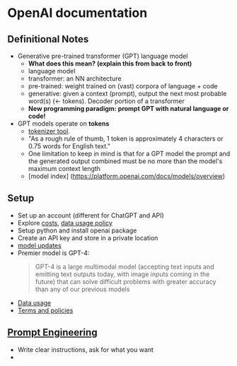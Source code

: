 # OpenAI documentation

## Definitional Notes

-  Generative pre-trained transformer (GPT) language model
    * **What does this mean? (explain this from back to front)**
    * language model
    * transformer: an NN architecture
    * pre-trained: weight trained on (vast) corpora of language + code
    * generative: given a context (prompt), output the next most probable word(s) (<- tokens). Decoder portion of a transformer
    * **New programming paradigm: prompt GPT with natural language or code!**
-  GPT models operate on **tokens**
    * [tokenizer tool](https://platform.openai.com/tokenizer).
    * "As a rough rule of thumb, 1 token is approximately 4 characters or 0.75 words for English text."
    * One limitation to keep in mind is that for a GPT model the prompt and the generated output combined must be no more than the model's maximum context length
    * [model index] (https://platform.openai.com/docs/models/overview)

## Setup

- Set up an account (different for ChatGPT and API)
- Explore [costs](https://openai.com/pricing), [data usage policy](https://openai.com/enterprise-privacy)
- Setup python and install openai package
- Create an API key and store in a private location
- [model updates](https://platform.openai.com/docs/models/continuous-model-upgrades)
- Premier model is GPT-4:
  >GPT-4 is a large multimodal model (accepting text inputs and emitting text outputs today, with image inputs coming in the future) that can solve difficult problems with greater accuracy than any of our previous models
- [Data usage](https://platform.openai.com/docs/models/how-we-use-your-data)
- [Terms and policies](https://openai.com/policies)

## [Prompt Engineering](https://platform.openai.com/docs/guides/prompt-engineering)
- Write clear instructions, ask for what you want
- 
